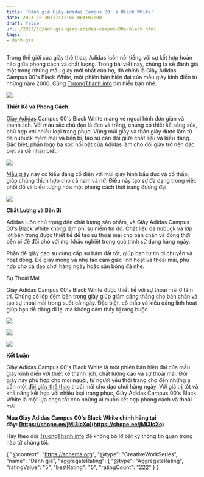 ```yaml
---
title: 'Đánh giá Giày Adidas Campus 00''s Black White'
date: 2023-10-30T17:41:00.004+07:00
draft: false
url: /2023/10/anh-gia-giay-adidas-campus-00s-black.html
tags: 
- danh-gia
---
```


Trong thế giới của giày thể thao, Adidas luôn nổi tiếng với sự kết hợp hoàn hảo giữa phong cách và chất lượng. Trong bài viết này, chúng ta sẽ đánh giá một trong những mẫu giày mới nhất của họ, đó chính là Giày Adidas Campus 00's Black White, một phiên bản hiện đại của mẫu giày kinh điển từ những năm 2000. Cùng [TruongThanh.info](http://www.truongthanh.info) tìm hiểu bạn nhé.

[![](https://blogger.googleusercontent.com/img/b/R29vZ2xl/AVvXsEig087rZdteqOZZhMH_fEzXPOJK3gsjyFFY3PJwaAGg7A4fmeGA9V_c5NjYFqX9rA7JZ3fwErCWgxOId_mUiOjd2cz5gxqZ2SVvTW32f93MnrAB5f3QFyHYZRUEVq8VjGNBEyi2LDk7vV7t-7wcw-BmI3JDc9MB0GovzRT1_bPHIQexWUdJyLiF5Tdv7deG/s320/Adidas%20Campus%20Black%20White%20Gum%201.jpg)](https://blogger.googleusercontent.com/img/b/R29vZ2xl/AVvXsEig087rZdteqOZZhMH_fEzXPOJK3gsjyFFY3PJwaAGg7A4fmeGA9V_c5NjYFqX9rA7JZ3fwErCWgxOId_mUiOjd2cz5gxqZ2SVvTW32f93MnrAB5f3QFyHYZRUEVq8VjGNBEyi2LDk7vV7t-7wcw-BmI3JDc9MB0GovzRT1_bPHIQexWUdJyLiF5Tdv7deG/s1024/Adidas%20Campus%20Black%20White%20Gum%201.jpg)

  

  

**Thiết Kế và Phong Cách**

[Giày Adidas](https://www.truongthanh.info/2023/10/anh-gia-giay-adidas-samba-classic-white.html) Campus 00's Black White mang vẻ ngoại hình đơn giản và thanh lịch. Với màu sắc chủ đạo là đen và trắng, chúng có thiết kế sáng sủa, phù hợp với nhiều loại trang phục. Vùng mũi giày và thân giày được làm từ da nubuck mềm mại và bền bỉ, tạo sự cân đối giữa chất liệu và kiểu dáng. Đặc biệt, phần logo ba sọc nổi bật của Adidas làm cho đôi giày trở nên đặc biệt và dễ nhận biết.

  

[![](https://blogger.googleusercontent.com/img/b/R29vZ2xl/AVvXsEhM7Bb2NHmaMJmis_FxK7kwYTEHXWaTTTiYPYLkbQTR7ZZPHn9LbBNbS6iAsAt2rt_bIE0In8248aqdyhxIkaZ-XB7-ObIWmeZAdkZZ2pbDETUHHxWlZjvQY5Fia9wBwkTH8pPQfKvN0ZiuBo3xN8T8gy2PVzAVOp1I9FUrQLopn5Mu5QNwqevHh3RjIwUf/s320/Adidas%20Campus%20Black%20White%20Gum%202.jpg)](https://blogger.googleusercontent.com/img/b/R29vZ2xl/AVvXsEhM7Bb2NHmaMJmis_FxK7kwYTEHXWaTTTiYPYLkbQTR7ZZPHn9LbBNbS6iAsAt2rt_bIE0In8248aqdyhxIkaZ-XB7-ObIWmeZAdkZZ2pbDETUHHxWlZjvQY5Fia9wBwkTH8pPQfKvN0ZiuBo3xN8T8gy2PVzAVOp1I9FUrQLopn5Mu5QNwqevHh3RjIwUf/s1024/Adidas%20Campus%20Black%20White%20Gum%202.jpg)

  

  

  

[Mẫu giày](https://www.truongthanh.info/2023/10/anh-gia-giay-co-thap-panda.html) này có kiểu dáng cổ điển với mũi giày hình bầu dục và cổ thấp, giúp chúng thích hợp cho cả nam và nữ. Điều này tạo sự đa dạng trong việc phối đồ và biểu tượng hóa một phong cách thời trang đương đại.

  

[![](https://blogger.googleusercontent.com/img/b/R29vZ2xl/AVvXsEjG5qaltY5xVXpzdZ1Crk41dCCOq527e3X69VuXdoHgtoZYToiwedEtPSqYRMcMhEU0y_PD8R6ULu1RiFKhlSXUNNfqFYoXrC2TvcRsmhE2g01GWxl16KrNSQOntZd1tj74hqV-d4ARaOS55W-eyzXqolUKX1O6990IZ7VGU3bdXWepbfhNCMUq5iQBbI07/s320/Adidas%20Campus%20Black%20White%20Gum%203.jpg)](https://blogger.googleusercontent.com/img/b/R29vZ2xl/AVvXsEjG5qaltY5xVXpzdZ1Crk41dCCOq527e3X69VuXdoHgtoZYToiwedEtPSqYRMcMhEU0y_PD8R6ULu1RiFKhlSXUNNfqFYoXrC2TvcRsmhE2g01GWxl16KrNSQOntZd1tj74hqV-d4ARaOS55W-eyzXqolUKX1O6990IZ7VGU3bdXWepbfhNCMUq5iQBbI07/s1024/Adidas%20Campus%20Black%20White%20Gum%203.jpg)

  

  

  

**Chất Lượng và Bền Bỉ**

Adidas luôn chú trọng đến chất lượng sản phẩm, và Giày Adidas Campus 00's Black White không làm phí sự niềm tin đó. Chất liệu da nubuck và lớp lót bên trong được thiết kế để tạo sự thoải mái cho bàn chân và đồng thời bền bỉ để đối phó với mọi khắc nghiệt trong quá trình sử dụng hàng ngày.

  

Phần đế giày cao su cung cấp sự bám đất tốt, giúp bạn tự tin di chuyển và hoạt động. Đế giày mỏng và nhẹ tạo cảm giác linh hoạt và thoải mái, phù hợp cho cả dạo chơi hàng ngày hoặc sân bóng đá nhẹ.

  

Sự Thoải Mái

Giày Adidas Campus 00's Black White được thiết kế với sự thoải mái ở tâm trí. Chúng có lớp đệm bên trong giày giúp giảm căng thẳng cho bàn chân và tạo sự thoải mái trong suốt cả ngày. Đặc biệt, cổ thấp và kiểu dáng linh hoạt giúp bạn dễ dàng đi lại mà không cảm thấy bị ràng buộc.

  

[![](https://blogger.googleusercontent.com/img/b/R29vZ2xl/AVvXsEgy4c6-yYUAQs3I9GDdoLe3Qxcp6M-qBVFEcMd7wyCpBAOT82O5DpbZhRQPcBRzJifozwkCgoX7ZuYd6aIwUw4uKqrT6zJ64r7D3xUQhmVwR5J4U21Qhe2raCDsnz7cw97gZlCrWbrs-9RrCyE8JZ6TgMTeNIqkU2NODqgDltUdVO9nQp6p75VdNlSJgZY_/s320/Adidas%20Campus%20Black%20White%20Gum%204.jpg)](https://blogger.googleusercontent.com/img/b/R29vZ2xl/AVvXsEgy4c6-yYUAQs3I9GDdoLe3Qxcp6M-qBVFEcMd7wyCpBAOT82O5DpbZhRQPcBRzJifozwkCgoX7ZuYd6aIwUw4uKqrT6zJ64r7D3xUQhmVwR5J4U21Qhe2raCDsnz7cw97gZlCrWbrs-9RrCyE8JZ6TgMTeNIqkU2NODqgDltUdVO9nQp6p75VdNlSJgZY_/s1024/Adidas%20Campus%20Black%20White%20Gum%204.jpg)

  

[![](https://blogger.googleusercontent.com/img/b/R29vZ2xl/AVvXsEgm5Qi-e9K1z5zw__JQTz4NAXZpR6UwxJOYjNRJW_tQe9Vl47OEf_d76ETDiu_rgtz1ELfbPzeNFBtQ6IcRk7emISJlGkgviUtzzthh_Ft0HUexqBLOspvm1EeFwAUa7kbHLpZKM3WzvjSoiekMai0H11yTy6WHXn1xhxijv8L3epXmC-HzTcNi8h1jF2FV/s320/Adidas%20Campus%20Black%20White%20Gum%205.jpg)](https://blogger.googleusercontent.com/img/b/R29vZ2xl/AVvXsEgm5Qi-e9K1z5zw__JQTz4NAXZpR6UwxJOYjNRJW_tQe9Vl47OEf_d76ETDiu_rgtz1ELfbPzeNFBtQ6IcRk7emISJlGkgviUtzzthh_Ft0HUexqBLOspvm1EeFwAUa7kbHLpZKM3WzvjSoiekMai0H11yTy6WHXn1xhxijv8L3epXmC-HzTcNi8h1jF2FV/s1024/Adidas%20Campus%20Black%20White%20Gum%205.jpg)

  

[![](https://blogger.googleusercontent.com/img/b/R29vZ2xl/AVvXsEjZYR9ic1bfcUFtjZAPtCVIKURXz9J8ma98g9854h0A70PBoVdluRg3NcRVCXuuw3_jHZFLYRVKDvdO6Z63FVjypzZOK4B-fh0WICuN6SaEZt2yujlk7pCRnGA1UApGHa4jJOoH9kIUgeDuF0Rr-vrpFZtEYZueBWDi5W71tVIvDioLAnUUWaSXRSSqZ8dg/s320/Adidas%20Campus%20Black%20White%20Gum%206.jpg)](https://blogger.googleusercontent.com/img/b/R29vZ2xl/AVvXsEjZYR9ic1bfcUFtjZAPtCVIKURXz9J8ma98g9854h0A70PBoVdluRg3NcRVCXuuw3_jHZFLYRVKDvdO6Z63FVjypzZOK4B-fh0WICuN6SaEZt2yujlk7pCRnGA1UApGHa4jJOoH9kIUgeDuF0Rr-vrpFZtEYZueBWDi5W71tVIvDioLAnUUWaSXRSSqZ8dg/s1024/Adidas%20Campus%20Black%20White%20Gum%206.jpg)

  

  

  

**Kết Luận**

Giày Adidas Campus 00's Black White là một phiên bản hiện đại của mẫu giày kinh điển với thiết kế thanh lịch, chất lượng cao và sự thoải mái. Đôi giày này phù hợp cho mọi người, từ người yêu thời trang cho đến những ai cần một [đôi giày thể thao](https://www.truongthanh.info/2023/10/anh-gia-giay-asics-court-mz-cream-black.html) thoải mái cho dạo chơi hàng ngày. Với giá trị tốt và khả năng kết hợp với nhiều loại trang phục, Giày Adidas Campus 00's Black White là một lựa chọn tốt cho những ai muốn kết hợp phong cách và thoải mái.

  

**Mua Giày Adidas Campus 00's Black White chính hãng tại đây: [https://shope.ee/jMi3lcXo](https://shope.ee/jMi3lcXo)**

  

Hãy theo dõi [TruongThanh.info](http://www.truongthanh.info) để không bỏ lỡ bất kỳ thông tin quan trọng nào từ chúng tôi.

  

{ "@context": "https://schema.org", "@type": "CreativeWorkSeries", "name": "Đánh giá", "aggregateRating": { "@type": "AggregateRating", "ratingValue": "5", "bestRating": "5", "ratingCount": "222" } }